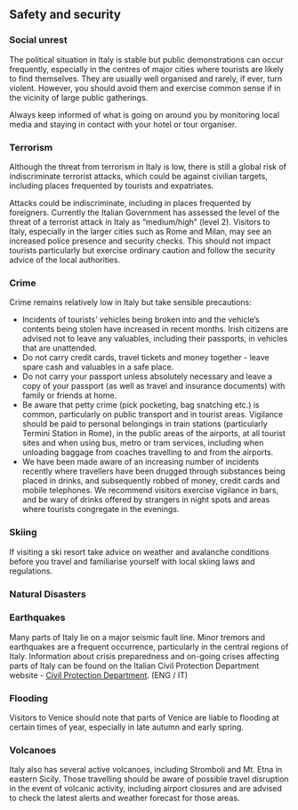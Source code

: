 ## Safety and security

### **Social unrest**

The political situation in Italy is stable but public demonstrations can occur frequently, especially in the centres of major cities where tourists are likely to find themselves. They are usually well organised and rarely, if ever, turn violent. However, you should avoid them and exercise common sense if in the vicinity of large public gatherings.

Always keep informed of what is going on around you by monitoring local media and staying in contact with your hotel or tour organiser.

### **Terrorism**

Although the threat from terrorism in Italy is low, there is still a global risk of indiscriminate terrorist attacks, which could be against civilian targets, including places frequented by tourists and expatriates.

Attacks could be indiscriminate, including in places frequented by foreigners. Currently the Italian Government has assessed the level of the threat of a terrorist attack in Italy as “medium/high” (level 2). Visitors to Italy, especially in the larger cities such as Rome and Milan, may see an increased police presence and security checks. This should not impact tourists particularly but exercise ordinary caution and follow the security advice of the local authorities.

### **Crime**

Crime remains relatively low in Italy but take sensible precautions:

* Incidents of tourists’ vehicles being broken into and the vehicle’s contents being stolen have increased in recent months. Irish citizens are advised not to leave any valuables, including their passports, in vehicles that are unattended.
* Do not carry credit cards, travel tickets and money together - leave spare cash and valuables in a safe place.
* Do not carry your passport unless absolutely necessary and leave a copy of your passport (as well as travel and insurance documents) with family or friends at home.
* Be aware that petty crime (pick pocketing, bag snatching etc.) is common, particularly on public transport and in tourist areas. Vigilance should be paid to personal belongings in train stations (particularly Termini Station in Rome), in the public areas of the airports, at all tourist sites and when using bus, metro or tram services, including when unloading baggage from coaches travelling to and from the airports.
* We have been made aware of an increasing number of incidents recently where travellers have been drugged through substances being placed in drinks, and subsequently robbed of money, credit cards and mobile telephones. We recommend visitors exercise vigilance in bars, and be wary of drinks offered by strangers in night spots and areas where tourists congregate in the evenings.

### **Skiing**

If visiting a ski resort take advice on weather and avalanche conditions before you travel and familiarise yourself with local skiing laws and regulations.

### Natural Disasters

### **Earthquakes**

Many parts of Italy lie on a major seismic fault line. Minor tremors and earthquakes are a frequent occurrence, particularly in the central regions of Italy. Information about crisis preparedness and on-going crises affecting parts of Italy can be found on the Italian Civil Protection Department website - [Civil Protection Department](https://www.protezionecivile.gov.it/en/%23). (ENG / IT)

### **Flooding**

Visitors to Venice should note that parts of Venice are liable to flooding at certain times of year, especially in late autumn and early spring.

### **Volcanoes**

Italy also has several active volcanoes, including Stromboli and Mt. Etna in eastern Sicily. Those travelling should be aware of possible travel disruption in the event of volcanic activity, including airport closures and are advised to check the latest alerts and weather forecast for those areas.
